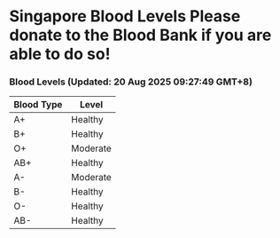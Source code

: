 Singapore Blood Levels
 Please donate to the Blood Bank if you are able to do so!
================================================================================================================================

### Blood Levels (Updated: 20 Aug 2025 09:27:49 GMT+8)
| Blood Type | Level     |
|------------|-----------|
| A+     | Healthy |
| B+     | Healthy |
| O+     | Moderate |
| AB+     | Healthy |
| A-     | Moderate |
| B-     | Healthy |
| O-     | Healthy |
| AB-     | Healthy |

